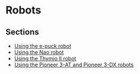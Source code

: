 # Robots

## Sections

- [Using the e-puck robot](using-the-e-puck-robot.md)
- [Using the Nao robot](using-the-nao-robot.md)
- [Using the Thymio II robot](using-the-thymio-ii-robot.md)
- [Using the Pioneer 3-AT and Pioneer 3-DX robots](using-the-pioneer-3-at-and-pioneer-3-dx-robots.md)
